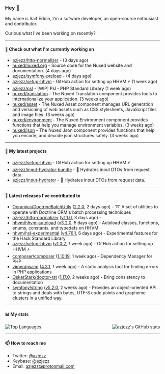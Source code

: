 ### Hey 👋

My name is Saif Eddin, I'm a sofware developer, an open-source enthusiast and contributor.

Curious what I've been working on recently?

---

#### 👷 Check out what I'm currently working on

- [azjezz/http-normalizer](https://github.com/azjezz/http-normalizer) -  (3 days ago)
- [nuxed/nuxed.org](https://github.com/nuxed/nuxed.org) - Source code for the Nuxed website and documentation. (4 days ago)
- [azjezz/symfony-preload](https://github.com/azjezz/symfony-preload) -  (4 days ago)
- [azjezz/setup-hhvm](https://github.com/azjezz/setup-hhvm) - GitHub action for setting up HHVM  ⚡ (1 week ago)
- [azjezz/psl](https://github.com/azjezz/psl) - [WIP] Psl - PHP Standard Library (1 week ago)
- [nuxed/translation](https://github.com/nuxed/translation) - The Nuxed Translation component provides tools to internationalize your application.  (3 weeks ago)
- [nuxed/asset](https://github.com/nuxed/asset) - The Nuxed Asset component manages URL generation and versioning of web assets such as CSS stylesheets, JavaScript files and image files.  (3 weeks ago)
- [nuxed/environment](https://github.com/nuxed/environment) - The Nuxed Environment component provides functions that help you manage environment variables. (3 weeks ago)
- [nuxed/json](https://github.com/nuxed/json) -  The Nuxed Json component provides functions that help you encode, and decode json structures safely. (3 weeks ago)

---

#### 🌱 My latest projects

- [azjezz/setup-hhvm](https://github.com/azjezz/setup-hhvm) - GitHub action for setting up HHVM  ⚡
- [azjezz/input-hydrator-bundle](https://github.com/azjezz/input-hydrator-bundle) - 🧱 Hydrates input DTOs from request data. 
- [azjezz/input-hydrator](https://github.com/azjezz/input-hydrator) - 🧱 Hydrates input DTOs from request data.

---

#### 🔭 Latest releases I've contributed to

- [Ocramius/DoctrineBatchUtils](https://github.com/Ocramius/DoctrineBatchUtils) ([2.2.0](https://github.com/Ocramius/DoctrineBatchUtils/releases/tag/2.2.0), 2 days ago) - :loop: A set of utilities to operate with Doctrine ORM&#39;s batch processing techniques
- [azjezz/http-normalizer](https://github.com/azjezz/http-normalizer) ([v1.1.0](https://github.com/azjezz/http-normalizer/releases/tag/v1.1.0), 3 days ago) - 
- [hhvm/hhvm-autoload](https://github.com/hhvm/hhvm-autoload) ([v3.2.0](https://github.com/hhvm/hhvm-autoload/releases/tag/v3.2.0), 5 days ago) - Autoload classes, functions, enums, constants, and typedefs on HHVM
- [hhvm/hsl-experimental](https://github.com/hhvm/hsl-experimental) ([v4.76.1](https://github.com/hhvm/hsl-experimental/releases/tag/v4.76.1), 6 days ago) - Experimental features for the Hack Standard Library
- [azjezz/setup-hhvm](https://github.com/azjezz/setup-hhvm) ([v1.0.2](https://github.com/azjezz/setup-hhvm/releases/tag/v1.0.2), 1 week ago) - GitHub action for setting up HHVM  ⚡
- [composer/composer](https://github.com/composer/composer) ([1.10.19](https://github.com/composer/composer/releases/tag/1.10.19), 1 week ago) - Dependency Manager for PHP
- [vimeo/psalm](https://github.com/vimeo/psalm) ([4.3.1](https://github.com/vimeo/psalm/releases/tag/4.3.1), 1 week ago) - A static analysis tool for finding errors in PHP applications
- [OskarStark/doctor-rst](https://github.com/OskarStark/doctor-rst) ([1.17.0](https://github.com/OskarStark/doctor-rst/releases/tag/1.17.0), 2 weeks ago) - Bring consistency to documentation
- [symfony/string](https://github.com/symfony/string) ([v5.2.0](https://github.com/symfony/string/releases/tag/v5.2.0), 2 weeks ago) - Provides an object-oriented API to strings and deals with bytes, UTF-8 code points and grapheme clusters in a unified way.

---

#### 📊 My stats

<img align="right" alt="azjezz's GitHub stats" src="https://github-readme-stats.vercel.app/api?username=azjezz&count_private=1&show_icons=true&" />

![Top Languages](https://github-readme-stats.vercel.app/api/top-langs/?username=azjezz)

---

#### 📫 How to reach me

- Twitter: [@azjezz](https://twitter.com/azjezz)
- Keybase: [@azjezz](https://keybase.io/azjezz)
- Email: [azjezz@protonmail.com](mailto://azjezz@protonmail.com)
